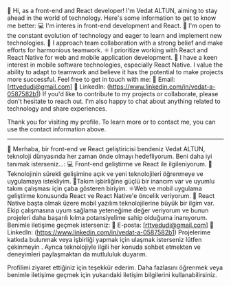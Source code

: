 👋 Hi, as a front-end and React developer! I'm Vedat ALTUN, aiming to stay ahead in the world of technology. Here's some information to get to know me better:
💻 I'm interes in front-end development and React. 
🚀 I'm open to the constant evolution of technology and eager to learn and implement new technologies. 
🤝 I approach team collaboration with a strong belief and make efforts for harmonious teamwork.
⚛️ I prioritize working with React and React Native for web and mobile application development. 
📱 I have a keen interest in mobile software technologies, especially React Native.
I value the ability to adapt to teamwork and believe it has the potential to make projects more successful.
Feel free to get in touch with me:
📧 Email: [rttvedudi@gmail.com] 
💼 LinkedIn: (https://www.linkedin.com/in/vedat-a-0587582b1) If you'd like to contribute to my projects or collaborate, please don't hesitate to reach out. I'm also happy to chat about anything related to technology and share experiences.

Thank you for visiting my profile. To learn more or to contact me, you can use the contact information above.

------------------------------------------------------------------------------------------------------------------------------------------------------------------------------------------------------------------------------------------------------------------------------------------------------------------

👋 Merhaba, bir front-end ve React geliştiricisi  bendeniz Vedat ALTUN, teknoloji dünyasında her zaman önde olmayı hedefliyorum. Beni daha iyi tanımak isterseniz...:
💻 Front-end geliştirme ve React ile ilgileniyorum. 
🚀Teknolojinin sürekli gelişimine açık ve yeni teknolojileri öğrenmeye ve uygulamaya istekliyim. 
🤝Takım işbirliğine güçlü bir inancım var ve uyumlu takım çalışması için çaba gösteren biriyim.
⚛️Web ve mobil uygulama geliştirme konusunda React ve React Native'e öncelik veriyorum. 
📱 React Native başta olmak üzere mobil yazılım teknolojilerine büyük bir ilgim var.
Ekip çalışmasına uyum sağlama yeteneğime değer veriyorum ve bunun projeleri daha başarılı kılma potansiyelime sahip olduğuma inanıyorum.
Benimle iletişime geçmek isterseniz:
📧 E-posta: [rttvedudi@gmail.com] 
💼 LinkedIn: (https://www.linkedin.com/in/vedat-a-0587582b1) 
Projelerime katkıda bulunmak veya işbirliği yapmak için ulaşmak isterseniz lütfen çekinmeyin . Ayrıca teknolojiyle ilgili her konuda sohbet etmekten ve deneyimleri paylaşmaktan da mutlululuk duyarım.

Profilimi ziyaret ettiğiniz için teşekkür ederim. Daha fazlasını öğrenmek veya benimle iletişime geçmek için yukarıdaki iletişim bilgilerini kullanabilirsiniz.



